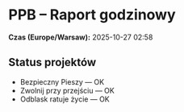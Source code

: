 # PPB – Raport godzinowy
**Czas (Europe/Warsaw):** 2025-10-27 02:58

## Status projektów
- Bezpieczny Pieszy — OK
- Zwolnij przy przejściu — OK
- Odblask ratuje życie — OK

